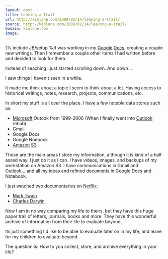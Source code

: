 ```yaml
---
layout: post
title: Leaving a Trail
url: http://kinlane.com/2009/02/14/leaving-a-trail/
source: http://kinlane.com/2009/02/14/leaving-a-trail/
domain: kinlane.com
image: 
---
```

{% include JB/setup %}I was working in my <a class="zem_slink" title="Google" rel="homepage" href="http://google.com">Google</a> <a class="zem_slink" title="Google Docs" rel="homepage" href="http://docs.google.com/">Docs</a>, creating a couple new writings. Then I remember a couple other items I had written before and decided to look for them.<p></p>
Instead of seaching I just started scrolling down. And down...<p></p>
I saw things I haven't seen in a while.<p></p>
It made me think about a topic I seem to think about a lot. Having access to historical writings, notes, research, projects, communications, etc.<p></p>
In short my stuff is all over the place. I have a few notable data stores such as:
<ul class="mainlist">
	<li><a class="zem_slink" title="Microsoft" rel="homepage" href="http://www.microsoft.com">Microsoft</a> Outook from 1999-2006 (When I finally went into <a class="zem_slink" title="Outlook (magazine)" rel="wikipedia" href="http://en.wikipedia.org/wiki/Outlook_%28magazine%29">Outlook</a> rehab)</li>
	<li>Gmail</li>
	<li>Google Docs</li>
	<li>Google Noebook</li>
	<li><a class="zem_slink" title="Amazon" rel="homepage" href="http://amazon.com/">Amazon</a> <a class="zem_slink" title="Amazon S3" rel="homepage" href="http://aws.amazon.com/s3">S3</a></li>
</ul>
Those are the main areas I store my information, although it is kind of a half assed way. I just do it as I can. I have videos, images, and backups of my workstation on Amazon S3. I have communications in Gmail and Outlook....and all my ideas and refined documents in Google Docs and Notebook.<p></p>
I just watched two documentaries on <a class="zem_slink" title="Netflix" rel="homepage" href="http://www.netflix.com/">Netflix</a>:
<ul class="mainlist">
	<li><a class="zem_slink" title="Mark Twain" rel="wikipedia" href="http://en.wikipedia.org/wiki/Mark_Twain">Mark Twain</a></li>
	<li><a class="zem_slink" title="Charles Darwin" rel="lastfm" href="http://www.last.fm/music/Charles%2BDarwin">Charles Darwin</a></li>
</ul>
Now I am in no way comparing my life to theirs, but they have this huge paper trail of letters, journals, books and more. They have this wonderful archive of information from their life to evaluate beyond.<p></p>
Its just something I'd like to be able to evaluate later on in my life, and leave for my children to evaluate beyond.<p></p>
The question is: How to you collect, store, and archive everything in your life?
